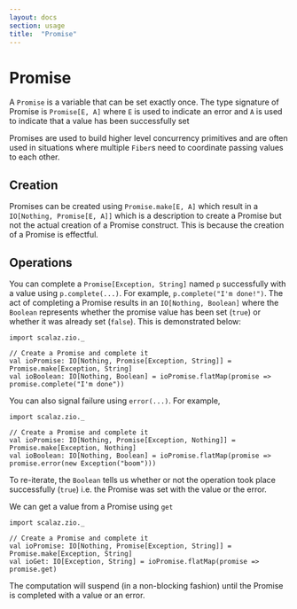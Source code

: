 ```yaml
---
layout: docs
section: usage
title:  "Promise"
---
```


# Promise

A `Promise` is a variable that can be set exactly once. The type signature of Promise is `Promise[E, A]` where `E` is 
used to indicate an error and `A` is used to indicate that a value has been successfully set 

Promises are used to build higher level concurrency primitives and are often used in situations where multiple `Fiber`s
need to coordinate passing values to each other. 

## Creation 
Promises can be created using `Promise.make[E, A]` which result in a `IO[Nothing, Promise[E, A]]` which is a description
to create a Promise but not the actual creation of a Promise construct. This is because the creation of a Promise is 
effectful.

## Operations
You can complete a `Promise[Exception, String]` named `p` successfully with a value using `p.complete(...)`. 
For example, `p.complete("I'm done!")`. The act of completing a Promise results in an `IO[Nothing, Boolean]` where
the `Boolean` represents whether the promise value has been set (`true`) or whether it was already set (`false`). 
This is demonstrated below:

```tut:silent
import scalaz.zio._

// Create a Promise and complete it
val ioPromise: IO[Nothing, Promise[Exception, String]] = Promise.make[Exception, String]
val ioBoolean: IO[Nothing, Boolean] = ioPromise.flatMap(promise => promise.complete("I'm done"))
```

You can also signal failure using `error(...)`. For example, 

```tut:silent
import scalaz.zio._

// Create a Promise and complete it
val ioPromise: IO[Nothing, Promise[Exception, Nothing]] = Promise.make[Exception, Nothing]
val ioBoolean: IO[Nothing, Boolean] = ioPromise.flatMap(promise => promise.error(new Exception("boom")))
```

To re-iterate, the `Boolean` tells us whether or not the operation took place successfully (`true`) i.e. the Promise
was set with the value or the error. 

We can get a value from a Promise using `get`

```tut:silent
import scalaz.zio._

// Create a Promise and complete it
val ioPromise: IO[Nothing, Promise[Exception, String]] = Promise.make[Exception, String]
val ioGet: IO[Exception, String] = ioPromise.flatMap(promise => promise.get)
```

The computation will suspend (in a non-blocking fashion) until the Promise is completed with a value or an error.